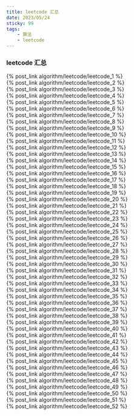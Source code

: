 ```yaml
---
title: leetcode 汇总
date: 2023/05/24
sticky: 99
tags: 
    - 算法
    - leetcode 
---
```


### leetcode  汇总

{% post_link algorithm/leetcode/leetcode_1 %}</br>
{% post_link algorithm/leetcode/leetcode_2 %}</br>
{% post_link algorithm/leetcode/leetcode_3 %}</br>
{% post_link algorithm/leetcode/leetcode_4 %}</br>
{% post_link algorithm/leetcode/leetcode_5 %}</br>
{% post_link algorithm/leetcode/leetcode_6 %}</br>
{% post_link algorithm/leetcode/leetcode_7 %}</br>
{% post_link algorithm/leetcode/leetcode_8 %}</br>
{% post_link algorithm/leetcode/leetcode_9 %}</br>
{% post_link algorithm/leetcode/leetcode_10 %}</br>
{% post_link algorithm/leetcode/leetcode_11 %}</br>
{% post_link algorithm/leetcode/leetcode_12 %}</br>
{% post_link algorithm/leetcode/leetcode_13 %}</br>
{% post_link algorithm/leetcode/leetcode_14 %}</br>
{% post_link algorithm/leetcode/leetcode_15 %}</br>
{% post_link algorithm/leetcode/leetcode_16 %}</br>
{% post_link algorithm/leetcode/leetcode_17 %}</br>
{% post_link algorithm/leetcode/leetcode_18 %}</br>
{% post_link algorithm/leetcode/leetcode_19 %}</br>
{% post_link algorithm/leetcode/leetcode_20 %}</br>
{% post_link algorithm/leetcode/leetcode_21 %}</br>
{% post_link algorithm/leetcode/leetcode_22 %}</br>
{% post_link algorithm/leetcode/leetcode_23 %}</br>
{% post_link algorithm/leetcode/leetcode_24 %}</br>
{% post_link algorithm/leetcode/leetcode_25 %}</br>
{% post_link algorithm/leetcode/leetcode_26 %}</br>
{% post_link algorithm/leetcode/leetcode_27 %}</br>
{% post_link algorithm/leetcode/leetcode_28 %}</br>
{% post_link algorithm/leetcode/leetcode_29 %}</br>
{% post_link algorithm/leetcode/leetcode_30 %}</br>
{% post_link algorithm/leetcode/leetcode_31 %}</br>
{% post_link algorithm/leetcode/leetcode_32 %}</br>
{% post_link algorithm/leetcode/leetcode_33 %}</br>
{% post_link algorithm/leetcode/leetcode_34 %}</br>
{% post_link algorithm/leetcode/leetcode_35 %}</br>
{% post_link algorithm/leetcode/leetcode_36 %}</br>
{% post_link algorithm/leetcode/leetcode_37 %}</br>
{% post_link algorithm/leetcode/leetcode_38 %}</br>
{% post_link algorithm/leetcode/leetcode_39 %}</br>
{% post_link algorithm/leetcode/leetcode_40 %}</br>
{% post_link algorithm/leetcode/leetcode_41 %}</br>
{% post_link algorithm/leetcode/leetcode_42 %}</br>
{% post_link algorithm/leetcode/leetcode_43 %}</br>
{% post_link algorithm/leetcode/leetcode_44 %}</br>
{% post_link algorithm/leetcode/leetcode_45 %}</br>
{% post_link algorithm/leetcode/leetcode_46 %}</br>
{% post_link algorithm/leetcode/leetcode_47 %}</br>
{% post_link algorithm/leetcode/leetcode_48 %}</br>
{% post_link algorithm/leetcode/leetcode_49 %}</br>
{% post_link algorithm/leetcode/leetcode_50 %}</br>
{% post_link algorithm/leetcode/leetcode_51 %}</br>
{% post_link algorithm/leetcode/leetcode_52 %}</br>

